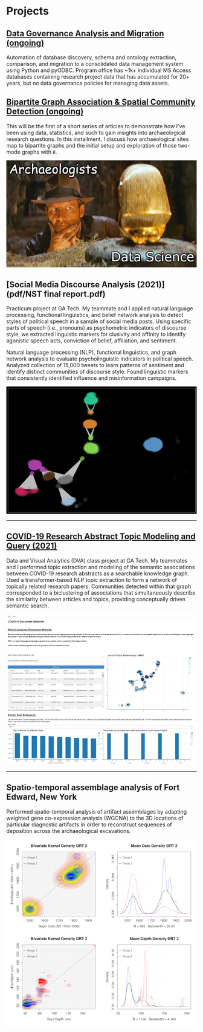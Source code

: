 
# Projects

## [Data Governance Analysis and Migration (ongoing)](https://github.com/archaeojsc/2022_Database_Migration)

Automation of database discovery, schema and ontology extraction, comparison,
and migration to a consolidated data management system using Python and pyODBC.
Program office has ~1k+ individual MS Access databases containing research
project data that has accumulated for 20+ years, but no data governance policies
for managing data assets. 

## [Bipartite Graph Association & Spatial Community Detection (ongoing)](https://github.com/archaeojsc/assemblage_network)

This will be the first of a short series of articles to demonstrate how I've
been using data, statistics, and such to gain insights into archaeological
research questions. In this installment, I discuss how archaeological sites map
to bipartite graphs and the initial setup and exploration of those two-mode
graphs with `R`.

![Indiana Jones and the Temple of Math.](docs/assemblage_network/archaeo_DS.png)

## [Social Media Discourse Analysis (2021)](pdf/NST final report.pdf)

Practicum project at GA Tech. My teammate and I applied natural language
processing, functional linguistics, and belief network analysis to detect
styles of political speech in a sample of social media posts. Using specific
parts of speech (i.e., pronouns) as psychometric indicators of discourse style,
we extracted linguistic markers for clusivity and affinity to identify
agonistic speech acts, conviction of belief, affiliation, and sentiment.

Natural language processing (NLP), functional linguistics, and graph network
analysis to evaluate psycholinguistic indicators in political speech. Analyzed
collection of 15,000 tweets to learn patterns of sentiment and identify distinct
communities of discourse style. Found linguistic markers that consistently
identified influence and misinformation campaigns.

![Graph of Clusivity discourse communities.](images/Piper_thumb.png)

---

## [COVID-19 Research Abstract Topic Modeling and Query (2021) ](pdf/dnd_final_report.pdf)

Data and Visual Analytics (DVA) class project at GA Tech. My teammates and I
performed topic extraction and modeling of the semantic associations between
COVID-19 research abstracts as a searchable knowledge graph. Used a
transformer-based NLP topic extraction to form a network of topically related
research papers. Communities detected within that graph corresponded to a
biclustering of associations that simultaneously describe the similarity
between articles and topics, providing conceptually driven semantic search.

![Semantic topic modeling dashboard.](images/DVA_thumb.png)

---

## Spatio-temporal assemblage analysis of Fort Edward, New York  

Performed spatio-temporal analysis of artifact assemblages by adapting weighted
gene co-expression analysis (WGCNA) to the 3D locations of particular
diagnostic artifacts in order to reconstruct sequences of deposition across the
archaeological excavations.

![Date and depth separations of clustered assemblage groups.](images/FTED_thumb.png)

